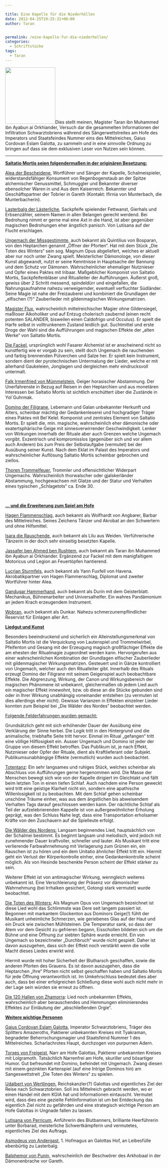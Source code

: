 ```yaml
---

title: Eine Kapelle für die Niederhöllen
date: 2012-04-25T19:25:31+00:00
author: Taran


permalink: /eine-kapelle-fur-die-niederhollen/
categories:
  - Schriftstücke
tags:
  - Taran
---
```

[<img class=" wp-image-18 alignleft" title="Torxes von Freigeist" src="http://www.phexkinder.de/wp-content/uploads/torxes_von_freigeist-266x300.jpg" alt="" width="160" height="180" srcset="http://www.phexkinder.de/wp-content/uploads/torxes_von_freigeist-266x300.jpg 266w, http://www.phexkinder.de/wp-content/uploads/torxes_von_freigeist-909x1024.jpg 909w, http://www.phexkinder.de/wp-content/uploads/torxes_von_freigeist.jpg 1000w" sizes="(max-width: 160px) 100vw, 160px" />](http://www.phexkinder.de/wp-content/uploads/torxes_von_freigeist.jpg)Dies stellt meinen, Magister Taran ibn Muhammed ibn Ayabun ai Orkhiander, Versuch dar die gesammelten Informationen der Infiltration Schwarztobriens während des Sängerwettstreites am Hofe des Imperators und Staatsfeindes Nummer eins des Mittelreiches, Gaius Cordovan Eslam Galotta, zu sammeln und in eine sinnvolle Ordnung zu bringen auf dass sie dem exklusiven Leser von Nutzen sein können.

<!--more-->

****

**<span style="text-decoration: underline;">Saltatio Mortis seien folgendermaßen in der originären Besetzung:</span>**

<span style="text-decoration: underline;">Alea der Bescheidene</span>, Wortführer und Sänger der Kapelle, Schalmeispieler, widerstandsfähiger Konsument von Regenbogenstaub an der Spitze alchemischer Genussmittel, Schmuggler und Bekannter diverser ebensolcher Waren in und Aus dem Kaiserreich. Bekannter und Geschäftspartner der Tobrier in Gareth (Kontakt: Ifirnia von Munterbach, die Munterbacherin).

<span style="text-decoration: underline;">Lasterbalg der Lästerliche</span>, Sackpfeife spielender Fettwanst, Gierhals und Erbsenzähler, seinem Namen in allen Belangen gerecht werdend. Bei Bedrohung nimmt er gerne mal eine Axt in die Hand, ist aber gegenüber magischen Bedrohungen eher ängstlich panisch. Von Lutisana auf der Flucht erschlagen.

<span style="text-decoration: underline;">Ungemach der Missgestimmte</span>, auch bekannt als Quintilius von Bosparan, von den Heptarchen genannt „Öffner der Pforten“. Hat mit dem Stück „Die Toten des Winters“ sein sog. Magnum Opus abgeliefert, welches er aktuell aber nur noch unter Zwang spielt. Meisterlicher Dämonologe, von dieser Kunst abgewandt, nutzt er seine Kenntnisse in Hauptsache der Bannung und dem Schutz vor Dämonen. Wahrscheinlicher ehemaliger Nutznieser und Opfer eines Paktes mit Iribaar. Maßgeblicher Komponist von Saltatio Mortis, Sackpfeifenbläser und Ritualleiter der Aufführungen. Äußerst groß, gewiss über 2 Schritt messend, spindeldürr und eingefallen, die Nahrungsaufnahme nahezu verweigernder, eventuell verfluchter Südländer. Seine Magie ist nahe der Freizauberei und kombiniert die Grundlagen der „elfischen (?)“ Zauberlieder mit gildenmagischen Wirkungsmatrizen.

<span style="text-decoration: underline;">Magister Flux</span>, wahrscheinlich mittelreichischer Magier ohne Gildensiegel, maßloser Alkoholiker und auf Entzug cholerisch zaubernd (einen recht potenten SALANDER, bisweilen einen Caldofrigo und Occulus). Er spielt die Harfe selbst in volltrunkenem Zustand leidlich gut. Suchtmittel und erste Droge der Wahl sind die Aufführungen und magischen Effekte der „alten Werke“ von Saltatio Mortis.

<span style="text-decoration: underline;">Die Facke</span><span style="text-decoration: underline;">l</span>, ursprünglich wohl Fasarer Alchemist ist er anscheinend nicht so kunstfertig wie er vorgab zu sein, stellt doch Ungemach die rauchenden und farbig brennenden Pülverchen und Salze her. Er spielt kein Instrument, sondern dient der pyrotechnischen Untermalung der Lieder, welche er mit allerhand Gaukeleien, Jonglagen und dergleichen mehr eindrucksvoll untermalt.

<span style="text-decoration: underline;">Falk Irmenfried von Mümmelstein</span>, Geiger horasischer Abstammung. Der Unerfahrenste in Bezug auf Reisen in den Heptarchien und aus monetären Interessen bei Saltatio Mortis ist sichtlich erschüttert über die Zustände in Yol´Guhrmak.

<span style="text-decoration: underline;">Domino der Filigrane</span>, Lebemann und Galan unbekannter Herkunft und Alters, scheinbar mächtig der Gedankenleserei und hochgradiger Träger eines Paktes mit Bel´Kelel. Komponist und zentrales Element von Saltatio Mortis. Er spielt die, min. magische, wahrscheinlich eher dämonische oder exatertsphärische Geige mit sinnesverwirrender Geschwindigkeit. Lenker von Wirkungen innerhalb der Rituale aber auch Grenzen welche Ungemach vorgibt. Exzentrisch und kompromisslos (gegenüber sich und vor allem auch Anderen) bis zum Preis der Selbstaufgabe (vermutet) bei der Ausübung seiner Kunst. Nach dem Eklat im Palast des Imperators und wahrscheinlicher Auflösung Saltatio Mortis scheinbar gebrochen und ziellos.

<span style="text-decoration: underline;">Thoren Trommelfeuer</span>, Trommler und offensichtlicher Widerpart Ungemachs. Wahrscheinlich thorwalscher oder gjalskerländer Abstammung, hochgewachsen mit Glatze und der Statur und Verhalten eines typischen „Schlagetots“ ca. Ende 30.

&nbsp;

**<span style="text-decoration: underline;">… und die Erweiterung zum Spiel am Hofe</span>**

<span style="text-decoration: underline;">Hagen Flammenschlag</span>, auch bekannt als Wolfhardt von Angbarer, Barbar des Mittelreiches. Seines Zeichens Tänzer und Akrobat an den Schwertern und ohne Hilfsmittel.

<span style="text-decoration: underline;">Isara die Rauschende</span>, auch bekannt als Lilu aus Weiden. Verführerische Tänzerin in der doch sehr einseitig besetzten Kapelle.

<span style="text-decoration: underline;">Jassafer ben Ahmed ben Rushtem</span>, auch bekannt als Taran ibn Muhammed ibn Ayabun ai Orkhiander. Ergänzend zur Fackel mit dem manigfaltigem Motoricus und Legion an Feuertöpfen hantierend.

<span style="text-decoration: underline;">Lucrian Sturmfels</span>, auch bekannt als Yann Fuxfell von Havena. Akrobatikpartner von Hagen Flammenschlag, Diplomat und zweiter Wortführer hinter Alea.

<span style="text-decoration: underline;">Gandugar Hammerhand</span>, auch bekannt als Durin mit dem Geisterblatt. Mechanikus, Bühnenarbeiter und Universalhelfer. Ein wahres Pandämonium an jedem Krach erzeugendem Instrument.

<span style="text-decoration: underline;">Wobran</span>, auch bekannt als Dunkar. Nahezu schmerzunempflindlicher Reservist für Einlagen aller Art.

**<span style="text-decoration: underline;">Liedgut und Kunst</span>**

Besonders beeindruckend und sicherlich ein Alleinstellungsmerkmal von Saltatio Mortis ist die Verquickung von Lautenspiel und Trommelwirbel, Pfeifenton und Gesang mit der Erzeugung magisch großflächiger Effekte die am ehesten der Ritualmagie zugeordnet werden kann. Hervorgerufen aus einer wahrscheinlichen Kombination der Grundlagen elfischer Zauberlieder mit gildenmagischer Wirkungsmatrizen. Gesteuert und in Gänze kontrolliert von Ungemach, welcher auch den Ritualleiter gibt. Innerhalb des Rituals erzeugt Domino der Filigrane mit seinem Geigenspiel auch beobachtbare Effekte. Die Abgrenzung, Wirkung, der Canon und Wirkungsbereich der magischen Phänomene ist unbekannt, gleichermaßen ob jedem Lied auch ein magischer Effekt innewohnt, bzw. ob diese an die Stücke gebunden sind oder in Ihrer Wirkung unabhängig voneinander entstehen (zu vermuten ist dies allerdings eher nicht). Gewisse Varianzen in Effekten einzelner Lieder konnten zum Beispiel bei „Die Wälder des Nordes“ beobachtet werden.

<span style="text-decoration: underline;">Folgende Felderfahrungen wurden gemacht:</span>

Grundsätzlich geht mit sich erhöhender Dauer der Ausübung eine Verklärung der Sinne herbei. Die Logik tritt in den Hintergrund und die animalische, triebhafte Seite tritt hervor. Einmal im Ritual „gefangen“ tritt eine völlige Hilflosigkeit ein. Ausser Ungemach und Domino ist jeder der Gruppe von diesem Effekt betroffen. Das Publikum ist, je nach Effekt, Nutznieser oder Opfer der Rituale, dient als Kraftlieferant oder Subjekt. Publikumsunabhängige Effekte (vermutlich) wurden auch beobachtet.

<span style="text-decoration: underline;">Totentanz</span>: Ein sehr langsames und ruhiges Stück, welches scheinbar als Abschluss von Aufführungen gerne hergenommen wird. Die Masse der Menschen bewegt sich wie von der Kapelle dirigiert im Gleichtakt und fällt beim letzten Ton in einen tiefen Schlaf. Auch nachdem eine Person geweckt wird tritt eine geistige Klarheit nicht ein, sondern eine apathische Willenlosigkeit ist zu beobachten. Mit dem Schlaf gehen scheinbar unschöne Träume einher, was aus dem ängstlichen bis abweisendem Verhalten Tags darauf geschlossen werden kann. Der nächtliche Schlaf als Teil der aufzelebrierenden Kappelle ist von außergewöhnlicher Erholung geprägt, was den Schluss Nahe legt, dass eine Transportation erholsamer Kräfte von den Zuschauern auf die Spielleute erfolgt.

<span style="text-decoration: underline;">Die Wälder des Nordens:</span> Langsam beginnendes Lied, hauptsächlich von der Schalmei bestimmt. Es beginnt langsam und melodisch, wird jedoch mit zunehmender Dauer kraftvoller, schneller und lauter. Als Musikant tritt eine verlierende Farbwahrnehmung mit Verlagerung zum Grünen ein, ein Rauschen ist zu hören und ein dem Unitatio ähnlicher Effekt tritt ein. Hiermit geht ein Verlust der Körperkontrolle einher, eine Gedankenkontrolle scheint möglich. Als von Hesinde beschenkte Person scheint der Effekt stärker zu sein.

Weiterer Effekt ist von antimagischer Wirkung, wenngleich weiteres unbekannt ist. Eine Verschleierung der Präsenz vor dämonischer Wahrnehmung (bei Irrhalken gesichert, Gotongi stark vermutet) wurde beobachtet.

<span style="text-decoration: underline;">Die Toten des Winters:</span> Als Magnum Opus von Ungemach bezeichnet ist diese Lied wohl das Schlimmste was Dere seit langem passiert ist. Begonnen mit markantem Glockenton aus Dominors Geige(!) fühlt der Musikant unheimliche Schmerzen, wie geriebenes Glas auf der Haut und ein Druck wie zwischen Mühlsteinen. Die Temperatur sank, so dass der Atem vor dem Gesicht zu gefrieren begann, Eisschollen bildeten sich um die Bühne und eine Öffnung zur siebten Sphäre wurde erreicht. Ein von Ungemach so bezeichneter „Durchbruch“ wurde nicht gespielt. Daher ist davon auszugehen, dass sich der Effekt noch verstärkt wenn die volle Macht dieses Liedes erwirkt wird.

Hiermit wurde mit hoher Sicherheit der Blutharsch geschaffen, sowie die anderen Pforten des Grauens. Es ist davon auszugehen, dass die Heptarchen „Ihre“ Pforten nicht selbst geschaffen haben und Saltatio Mortis für jede Öffnung verantwortlich ist. Im Umkehrschluss bedeutet dies aber auch, dass bei einer erfolgreichen Schließung diese wohl auch nicht mehr in der Lage sein würden sie erneut zu öffnen.

<span style="text-decoration: underline;">Die 120 Hallen von Zhamorra</span>: Lied noch unbekannten Effekts, wahrscheinlich aber berauschendes und Hemmungen eliminierendes Effektes zur Einläutung der „abschließenden Orgie“.

**<span style="text-decoration: underline;">Weitere wichtige Personen</span>**

<span style="text-decoration: underline;">Gaius Cordovan Eslam Galotta</span>, Imperator Schwarztobriens, Träger des Splitters Amazeroths, Paktierer unbekannten Kreises mit Tyakraman, begnadeter Beherrschungsmagier und Staatsfeind Nummer 1 des Mittelreiches. Scharlachrotes Haupt, durchzogen von purpurnen Adern.

<span style="text-decoration: underline;">Torxes von Freigeist</span>, Narr am Hofe Galottas, Paktierer unbekannten Kreises mit Lolgramoth. Tatsächlich Narrenfrei am Hofe, skuriller und bösartiger Humor. Gut befreundet mit Domino, befeindet mit Ungemach. Zwang diesen mit einem gezinkten Kartenspiel (auf eine Intrige Dominos hin) am Sangeswettstreit „Die Toten des Winters“ zu spielen.

<span style="text-decoration: underline;">Udalbert von Wertlingen</span>, Reichskanzler(?) Galottas und eigentliches Ziel der Reise nach Schwarztobrien. Soll ins Mittelreich gebracht werden, wo er einen Handel mit dem KGIA hat und Informationen eintauscht. Vermutet wird, dass dies eine gezielte Fehlinformation ist um bei Entdeckung das eigentlich Ziel nicht zu gefährden und eine strategisch wichtige Person am Hofe Galottas in Ungnade fallen zu lassen.

<span style="text-decoration: underline;">Lutisana von Perricum</span>, Anführerin des Blutbanners, brilliante Heerführerin unter Borbarad, meisterliche Schwertkämpferin und vermutetes, eigentliches Ziel des Auftrags.

<span style="text-decoration: underline;">Asmodeus von Andergast</span>, 1. Hofmagus an Galottas Hof, an Leibesfülle ebenbürtig zu Lasterbalg.

<span style="text-decoration: underline;">Balphemor von Punin</span>, wahrscheinlich der Beschwörer des Arkhobaal in der Dämonenbrache vor Gareth.
